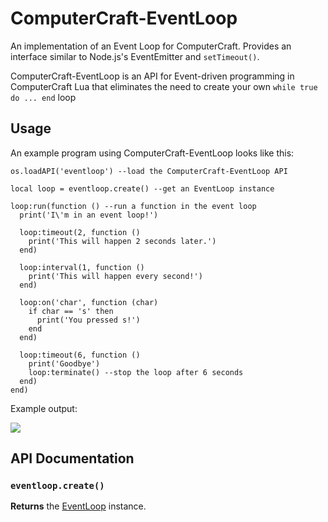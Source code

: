 ComputerCraft-EventLoop
=======================

An implementation of an Event Loop for ComputerCraft. Provides an interface similar to Node.js's EventEmitter and ```setTimeout()```.

ComputerCraft-EventLoop is an API for Event-driven programming in ComputerCraft Lua that eliminates the need to create your own ```while true do ... end``` loop

## Usage ##

An example program using ComputerCraft-EventLoop looks like this:

```
os.loadAPI('eventloop') --load the ComputerCraft-EventLoop API

local loop = eventloop.create() --get an EventLoop instance

loop:run(function () --run a function in the event loop
  print('I\'m in an event loop!')
  
  loop:timeout(2, function ()
    print('This will happen 2 seconds later.')
  end)
  
  loop:interval(1, function ()
    print('This will happen every second!')
  end)
  
  loop:on('char', function (char)
    if char == 's' then
      print('You pressed s!')
    end
  end)
  
  loop:timeout(6, function ()
    print('Goodbye') 
    loop:terminate() --stop the loop after 6 seconds
  end)
end)
```

Example output:

<img src="http://i.imgur.com/Vx4pxON.png">

## API Documentation ##

### ```eventloop.create()``` ###

**Returns** the [EventLoop](#EventLoop) instance.
